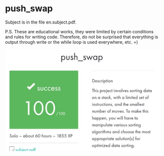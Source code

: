 # push_swap

Subject is in the file en.subject.pdf.

P.S. These are educational works, they were limited by certain conditions and rules for writing code. Therefore, do not be surprised that everything is output through write or the while loop is used everywhere, etc. =)


![Screenshot](Screenshot.jpg)
